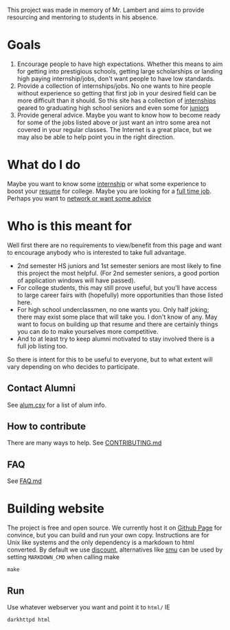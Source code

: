 This project was made in memory of Mr. Lambert and aims to provide resourcing and mentoring to students in his absence.

# Goals
1. Encourage people to have high expectations. Whether this means to aim for getting into prestigious schools, getting large scholarships or landing high paying internship/jobs, don't want people to have low standards.
2. Provide a collection of internships/jobs. No one wants to hire people without experience so getting that first job in your desired field can be more difficult than it should. So this site has a collection of [internships](https://nghs-alum.github.io/Internships.html) geared to graduating high school seniors and even some for [juniors](https://nghs-alum.github.io/HS_Internships.html)
3. Provide general advice. Maybe you want to know how to become ready for some of the jobs listed above or just want an intro some area not covered in your regular classes. The Internet is a great place, but we may also be able to help point you in the right direction.

# What do I do
Maybe you want to know some [internship](https://nghs-alum.github.io/Internships.html) or what some experience to boost your [resume](https://nghs-alum.github.io/HS_Internships.html) for college. Maybe you are looking for a [full time job](https://nghs-alum.github.io/Jobs.html). Perhaps you want to [network or want some advice](https://nghs-alum.github.io/contact.html)

# Who is this meant for
Well first there are no requirements to view/benefit from this page and want to encourage anybody who is interested to take full advantage.

* 2nd semester HS juniors and 1st semester seniors are most likely to fine this project the most helpful. (For 2nd semester seniors, a good portion of application windows will have passed).
* For college students, this may still prove useful, but you'll have access to large career fairs with (hopefully) more opportunities than those listed here.
* For high school underclassmen, no one wants you. Only half joking; there may exist some place that will take you. I don't know of any. May want to focus on building up that resume and there are certainly things you can do to make yourselves more competitive.
* And to at least try to keep alumni motivated to stay involved there is a full job listing too.

So there is intent for this to be useful to everyone, but to what extent will vary depending on who decides to participate.

## Contact Alumni
See [alum.csv](https://nghs-alum.github.io/alum.html) for a list of alum info.

## How to contribute
There are many ways to help. See [CONTRIBUTING.md](CONTRIBUTING.md)

## FAQ
See [FAQ.md](FAQ.md)

# Building website
The project is free and open source. We currently host it on [Github Page](https://nghs-alum.github.io/) for convince, but you can build and run your own copy. Instructions are for Unix like systems and the only dependency is a markdown to html converted. By default we use [discount](https://github.com/Orc/discount), alternatives like [smu](https://github.com/Gottox/smu) can be used by setting `MARKDOWN_CMD` when calling make
```
make
```

## Run
Use whatever webserver you want and point it to `html/` IE
```
darkhttpd html
```
